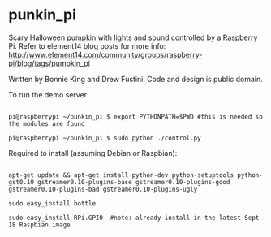 punkin_pi
=========
Scary Halloween pumpkin with lights and sound controlled by a Raspberry Pi.  Refer to element14 blog posts for more info: http://www.element14.com/community/groups/raspberry-pi/blog/tags/pumpkin_pi

Written by Bonnie King and Drew Fustini.  Code and design is public domain.

To run the demo server:

<code>
pi@raspberrypi ~/punkin_pi $ export PYTHONPATH=$PWD #this is needed so the modules are found
</code>

<code>
pi@raspberrypi ~/punkin_pi $ sudo python ./control.py
</code>

Required to install (assuming Debian or Raspbian):

<code>
apt-get update && apt-get install python-dev python-setuptools python-gst0.10 gstreamer0.10-plugins-base gstreamer0.10-plugins-good gstreamer0.10-plugins-bad gstreamer0.10-plugins-ugly
</code>

<code>
sudo easy_install bottle
</code>

<code>
sudo easy_install RPi.GPIO  #note: already install in the latest Sept-18 Raspbian image
</code>
